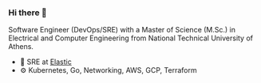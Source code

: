 ### Hi there 👋

Software Engineer (DevOps/SRE) with a Master of Science (M.Sc.) in Electrical and Computer Engineering from National Technical University of Athens.

- 🏢 SRE at [Elastic](https://github.com/elastic)
- ⚙️ Kubernetes, Go, Networking, AWS, GCP, Terraform
